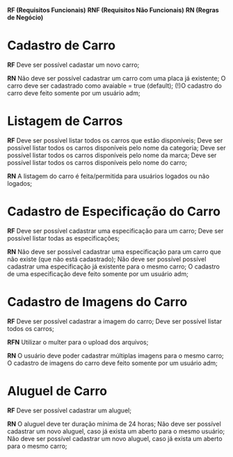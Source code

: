 **RF (Requisitos Funcionais)**
**RNF (Requisitos Não Funcionais)**
**RN (Regras de Negócio)**

# Cadastro de Carro

**RF**
Deve ser possível cadastar um novo carro;

**RN**
Não deve ser possível cadastrar um carro com uma placa já existente;
O carro deve ser cadastrado como avaiable = true (default);
(!)O cadastro do carro deve feito somente por um usuário adm;

# Listagem de Carros

**RF**
Deve ser possível listar todos os carros que estão disponíveis;
Deve ser possível listar todos os carros disponíveis pelo nome da categoria;
Deve ser possível listar todos os carros disponíveis pelo nome da marca;
Deve ser possível listar todos os carros disponíveis pelo nome do carro;

**RN**
A listagem do carro é feita/permitida para usuários logados ou não logados;

# Cadastro de Especificação do Carro

**RF**
Deve ser possível cadastrar uma especificação para um carro;
Deve ser possível listar todas as especificações;

**RN**
Não deve ser possível cadastrar uma especificação para um carro que não existe (que não está cadastrado);
Não deve ser possível possível cadastrar uma especificação já existente para o mesmo carro;
O cadastro de uma especificação deve feito somente por um usuário adm;

# Cadastro de Imagens do Carro

**RF**
Deve ser possível cadastrar a imagem do carro;
Deve ser possível listar todos os carros;

**RFN**
Utilizar o multer para o upload dos arquivos;

**RN**
O usuário deve poder cadastrar múltiplas imagens para o mesmo carro;
O cadastro de imagens do carro deve feito somente por um usuário adm;

# Aluguel de Carro

**RF**
Deve ser possível cadastrar um aluguel;

**RN**
O aluguel deve ter duração mínima de 24 horas;
Não deve ser possível cadastrar um novo aluguel, caso já exista um aberto para o mesmo usuário;
Não deve ser possível cadastrar um novo aluguel, caso já exista um aberto para o mesmo carro;
